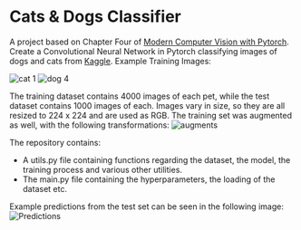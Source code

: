 # Cats & Dogs Classifier

A project based on Chapter Four of [Modern Computer Vision with Pytorch]. Create a Convolutional Neural Network in Pytorch classifying images of dogs and cats from [Kaggle].
Example Training Images:

![cat 1](https://github.com/aristosp/Cats-Dogs-Classifier/assets/62808962/7442d848-ab19-4ccf-9254-0fc0467388ff) ![dog 4](https://github.com/aristosp/Cats-Dogs-Classifier/assets/62808962/60451cac-5fe7-49b6-ae70-b456b70021b0)

The training dataset contains 4000 images of each pet, while the test dataset contains 1000 images of each. Images vary in size, so they are all resized to 224 x 224 and are used as RGB. The training set was augmented as well, with the following transformations:
![augments](https://github.com/aristosp/Cats-Dogs-Classifier/assets/62808962/097702d9-cbec-4d02-912b-5a99938a47f1)

The repository contains:
* A utils.py file containing functions regarding the dataset, the model, the training process and various other utilities.
* The main.py file containing the hyperparameters, the loading of the dataset etc.

Example predictions from the test set can be seen in the following image:
![Predictions](https://github.com/aristosp/Cats-Dogs-Classifier/assets/62808962/47dc6a8c-c3e6-4c4f-8451-f0e2b6d3756e)




[Modern Computer Vision with Pytorch]: https://www.oreilly.com/library/view/modern-computer-vision/9781839213472/
[Kaggle]: https://www.kaggle.com/datasets/tongpython/cat-and-dog
